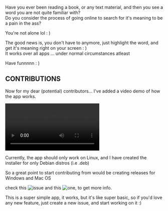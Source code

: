 Have you ever been reading a book, or any text material, and then you see a word you are not quite familiar with?  
Do you consider the process of going online to search for it's meaning to be a pain in the ass?  

You're not alone lol : )  

The good news is, you don't have to anymore, just highlight the word, and get it's meaning right on your screen : )  
It works over all apps ... under normal circumstances atleast  

Have funnnnn : )

## CONTRIBUTIONS

Now for my dear (potential) contributors... I've added a video demo of how the app works.  

![demo](https://github.com/gift-exe/huh-the-app/blob/master/demo.mp4)

Currently, the app should only work on Linux, and I have created the installer for only Debian distros (i.e .deb)

So a great point to start contributing from would be creating releases for Windows and Mac OS

check this ![issue](https://github.com/gift-exe/huh-the-app/issues/1) and this ![one](https://github.com/gift-exe/huh-the-app/issues/2), to get more info.  

This is a super simple app, it works, but it's like super basic, so if you'd love any new feature, just create a new issue, and start working on it :)  

